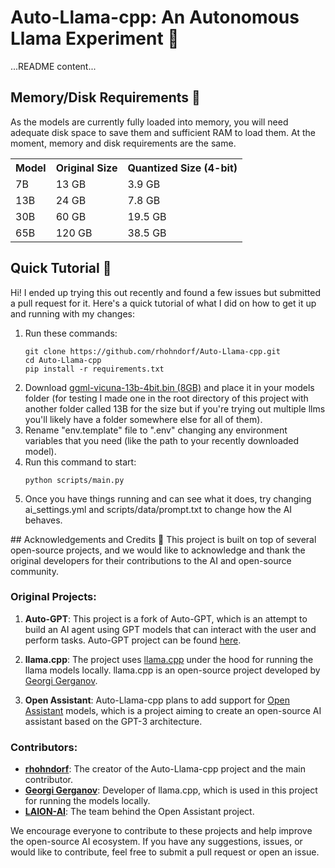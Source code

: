 <!DOCTYPE html>
<html lang="en">
<body>
    <h1>Auto-Llama-cpp: An Autonomous Llama Experiment 🦙</h1>
    <p>...README content...</p>
<h2>Memory/Disk Requirements 💾</h2>
<p>As the models are currently fully loaded into memory, you will need adequate disk space to save them and sufficient RAM to load them. At the moment, memory and disk requirements are the same.</p>
<table>
    <tr>
        <th>Model</th>
        <th>Original Size</th>
        <th>Quantized Size (4-bit)</th>
    </tr>
    <tr>
        <td>7B</td>
        <td>13 GB</td>
        <td>3.9 GB</td>
    </tr>
    <tr>
        <td>13B</td>
        <td>24 GB</td>
        <td>7.8 GB</td>
    </tr>
    <tr>
        <td>30B</td>
        <td>60 GB</td>
        <td>19.5 GB</td>
    </tr>
    <tr>
        <td>65B</td>
        <td>120 GB</td>
        <td>38.5 GB</td>
    </tr>
</table>

<h2>Quick Tutorial 🚀</h2>
<p>Hi! I ended up trying this out recently and found a few issues but submitted a pull request for it. Here's a quick tutorial of what I did on how to get it up and running with my changes:</p>
<ol>
    <li>Run these commands:
        <pre><code>git clone https://github.com/rhohndorf/Auto-Llama-cpp.git
cd Auto-Llama-cpp
pip install -r requirements.txt</code></pre>
</li>
<li>Download <a href="https://huggingface.co/eachadea/legacy-ggml-vicuna-13b-4bit/resolve/main/ggml-vicuna-13b-4bit.bin">ggml-vicuna-13b-4bit.bin (8GB)</a> and place it in your models folder (for testing I made one in the root directory of this project with another folder called 13B for the size but if you're trying out multiple llms you'll likely have a folder somewhere else for all of them).</li>
<li>Rename "env.template" file to ".env" changing any environment variables that you need (like the path to your recently downloaded model).</li>
<li>Run this command to start:
<pre><code>python scripts/main.py</code></pre>
</li>
<li>Once you have things running and can see what it does, try changing ai_settings.yml and scripts/data/prompt.txt to change how the AI behaves.</li>
</ol>
## Acknowledgements and Credits 👏
This project is built on top of several open-source projects, and we would like to acknowledge and thank the original developers for their contributions to the AI and open-source community.

### Original Projects:
1. **Auto-GPT**: This project is a fork of Auto-GPT, which is an attempt to build an AI agent using GPT models that can interact with the user and perform tasks. Auto-GPT project can be found [here](https://github.com/rhohndorf/Auto-GPT).

2. **llama.cpp**: The project uses [llama.cpp](https://github.com/ggerganov/llama.cpp) under the hood for running the llama models locally. llama.cpp is an open-source project developed by [Georgi Gerganov](https://github.com/ggerganov).

3. **Open Assistant**: Auto-Llama-cpp plans to add support for [Open Assistant](https://github.com/LAION-AI/Open-Assistant) models, which is a project aiming to create an open-source AI assistant based on the GPT-3 architecture.

### Contributors:
- **[rhohndorf](https://github.com/rhohndorf)**: The creator of the Auto-Llama-cpp project and the main contributor.
- **[Georgi Gerganov](https://github.com/ggerganov)**: Developer of llama.cpp, which is used in this project for running the models locally.
- **[LAION-AI](https://github.com/LAION-AI)**: The team behind the Open Assistant project.

We encourage everyone to contribute to these projects and help improve the open-source AI ecosystem. If you have any suggestions, issues, or would like to contribute, feel free to submit a pull request or open an issue.

</body>
</html>